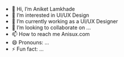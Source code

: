 - 👋 Hi, I’m Aniket Lamkhade
- 👀 I’m interested in UI/UX Design
- 🌱 I’m currently working as a UI/UX Designer
- 💞️ I’m looking to collaborate on ...
- 📫 How to reach me  Anisux.com
- 😄 Pronouns: ...
- ⚡ Fun fact: ...

<!---
AniketL2003/AniketL2003 is a ✨ special ✨ repository because its `README.md` (this file) appears on your GitHub profile.
You can click the Preview link to take a look at your changes.
--->
